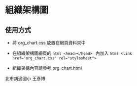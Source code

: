 # 組織架構圖

## 使用方式

* 將 org_chart.css 放置在網頁資料夾中

* 在組織架構圖網頁的 ```html <head></head> ``` 內加入 ```html <link href="org_chart.css" rel="stylesheet"> ```

* 組織架構內容請參考 org_chart.html


北市胡適國小 王彥博
